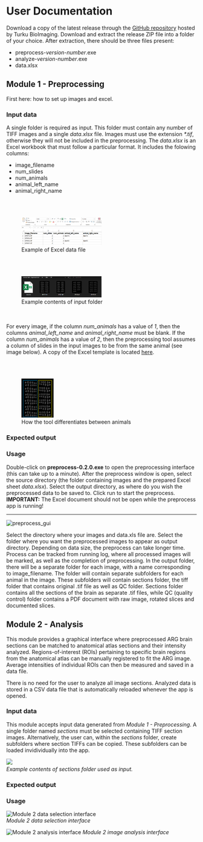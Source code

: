 # User Documentation
Download a copy of the latest release through the [GitHub repository](https://github.com/Turku-BioImaging/mouse-brain-alignment-tool/releases) hosted by Turku BioImaging. Download and extract the release ZIP file into a folder of your choice. After extraction, there should be three files present:
- preprocess-*version-number*.exe
- analyze-*version-number*.exe
- data.xlsx

## Module 1 - Preprocessing
First here: how to set up images and excel.

### Input data
A single folder is required as input. This folder must contain any number of TIFF images and a single _data.xlsx_ file. Images must use the extension _*.tif_, otherwise they will not be included in the preprocessing. The _data.xlsx_ is an Excel workbook that must follow a particular format. It includes the folowing columns: 
- image_filename
- num_slides
- num_animals
- animal_left_name
- animal_right_name

<br/><br/>
<figure>
  <img src="/assets/docs/screenshot-102249.png" alt="Example of Excel data file" style="width: 50%; height: auto;">
  <figcaption>Example of Excel data file</figcaption>
</figure>
  
<br/><br/>
<figure>
  <img src="/assets/docs/screenshot-102625.png" alt="Example contents of input folder" style="width: 50%; height: auto;">
  <figcaption>Example contents of input folder</figcaption>
</figure>
  
<br/><br/>
For every image, if the column *num_animals* has a value of _1_, then the columns *animal_left_name* and *animal_right_name* must be blank. If the column *num_animals* has a value of _2_, then the preprocessing tool assumes a column of slides in the input images to be from the same animal (see image below). A copy of the Excel template is located [here](excel_template.xlsx).

<br/><br/>
<figure>
  <img src="/assets/docs/example_dataset_layout.png" alt="How the tool differentiates between animals" style="width: 20%; height: auto;">
  <figcaption>How the tool differentiates between animals</figcaption>
</figure>

### Expected output

### Usage
Double-click on __preprocess-0.2.0.exe__ to open the preprocessing interface (this can take up to a minute). After the preprocess window is open, select the source directory (the folder containing images and the prepared Excel sheet _data.xlsx_). Select the output directory, as where do you wish the preprocessed data to be saved to. Click run to start the preprocess.  
__IMPORTANT:__ The Excel document should not be open while the preprocess app is running!

------
<img style="width: 320px; height: auto;" alt="preprocess_gui" src="https://github.com/Turku-BioImaging/mouse-brain-alignment-tool/assets/136598378/581beab6-5ac6-47db-8922-45bfb86e914a">  

Select the directory where your images and data.xls file are. Select the folder where you want the preprocessed images to appear as output directory.
Depending on data size, the preprocess can take longer time. Process can be tracked from running log, where all processed images will be marked, as well as the completion of preprocessing. 
In the output folder, there will be a separate folder for each image, with a name corresponding to image_filename. The folder will contain separate subfolders for each animal in the image. These subfolders will contain sections folder, the tiff folder that contains original .tif file as well as QC folder. Sections folder contains all the sections of the brain as separate .tif files, while QC (quality control) folder contains a PDF document with raw image, rotated slices and documented slices. 

## Module 2 - Analysis
This module provides a graphical interface where preprocessed ARG brain sections can be matched to anatomical atlas sections and their intensity analyzed. Regions-of-interest (ROIs) pertaining to specific brain regions from the anatomical atlas can be manually registered to fit the ARG image. Average intensities of individual ROIs can then be measured and saved in a data file.

There is no need for the user to analyze all image sections. Analyzed data is stored in a CSV data file that is automatically reloaded whenever the app is opened.

### Input data
This module accepts input data generated from _Module 1 - Preprocessing_. A single folder named _sections_ must be selected containing TIFF section images. Alternatively, the user can, within the _sections_ folder, create subfolders where section TIFFs can be copied. These subfolders can be loaded invidividually into the app.

<img src="https://github.com/Turku-BioImaging/mouse-brain-alignment-tool/assets/11444749/4857a2c5-e56f-4fd1-8a74-22f77b1acf6b" style="width: 500px; height: auto;"></img>  
_Example contents of sections folder used as input._

### Expected output

### Usage
<img src="https://github.com/Turku-BioImaging/mouse-brain-alignment-tool/assets/11444749/d865c645-9c74-46a0-a5da-3b80c8edc463" alt="Module 2 data selection interface" style="width: 320px; height: auto;"></img>  
_Module 2 data selection interface_  

<img src="https://github.com/Turku-BioImaging/mouse-brain-alignment-tool/assets/11444749/9e657af1-51d0-4462-9dcd-a2169e51e78a" alt="Module 2 analysis interface" style="width: 320px; height: auto;"></img>
_Module 2 image analysis interface_
  
